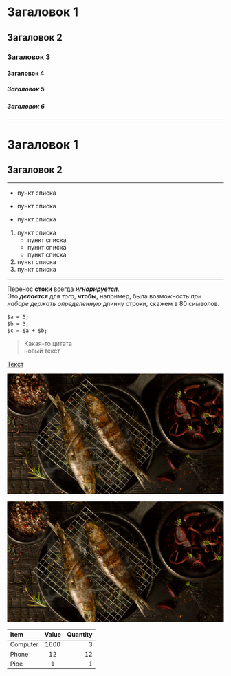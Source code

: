 # Загаловок 1
## Загаловок 2
### Загаловок 3
#### Загаловок 4
##### Загаловок 5
##### Загаловок 6

___

Загаловок 1
=

Загаловок 2
-

---

* пункт списка
- пункт списка
+ пункт списка

1. пункт списка
    * пункт списка
    - пункт списка
    + пункт списка
2. пункт списка
3. пункт списка
***

Перенос **стоки** всегда ***игнорируется***.  
Это ___делается___ для _того_, __чтобы__, например, была возможность *при наборе держать определенную* длинну строки, скажем в 80 символов.

```
$a = 5;
$b = 3;
$c = $a + $b;
```

>Какая-то цитата  
новый текст

[Текст](http://google.com) 

![Картинка](/img/food.jpg)

[![Ссылка на картинку](/img/food.jpg)](http://google.com)

Item    | Value    | Quantity
:------ |:--------:| --------:
Computer| 1600     | 3
Phone   | 12       | 12
Pipe    | 1        | 1



